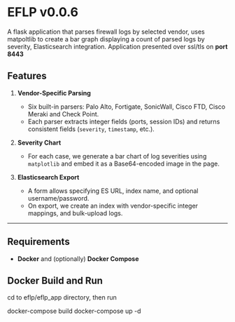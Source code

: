 # EFLP v0.0.6

A flask application that parses firewall logs by selected vendor, uses matpoltlib to create a bar graph displaying a count of parsed logs by severity, Elasticsearch integration. Application presented over ssl/tls on **port 8443** 

## Features

1. **Vendor-Specific Parsing**  
   - Six built-in parsers: Palo Alto, Fortigate, SonicWall, Cisco FTD, Cisco Meraki and Check Point.  
   - Each parser extracts integer fields (ports, session IDs) and returns consistent fields (`severity`, `timestamp`, etc.).

2. **Severity Chart**  
   - For each case, we generate a bar chart of log severities using `matplotlib` and embed it as a Base64-encoded image in the page.

3. **Elasticsearch Export**  
   - A form allows specifying ES URL, index name, and optional username/password.  
   - On export, we create an index with vendor-specific integer mappings,  and bulk-upload logs.

---

## Requirements

- **Docker** and (optionally) **Docker Compose**  

## Docker Build and Run

cd to eflp/eflp_app directory, then run 

docker-compose build
docker-compose up -d
